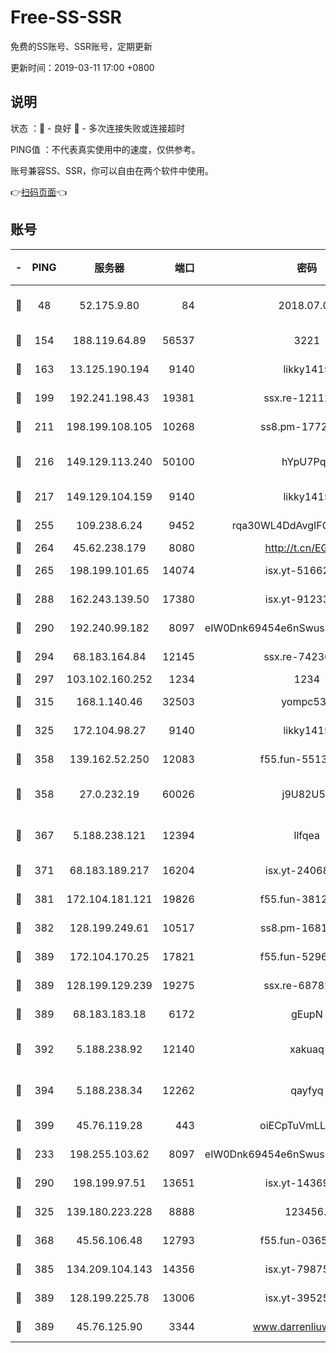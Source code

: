 # Free-SS-SSR

免费的SS账号、SSR账号，定期更新

更新时间：2019-03-11 17:00 +0800

## 说明

状态     ：🙂 - 良好 🙁 - 多次连接失败或连接超时

PING值   ：不代表真实使用中的速度，仅供参考。

账号兼容SS、SSR，你可以自由在两个软件中使用。

👉[扫码页面](https://liesauer.github.io/Free-SS-SSR/)👈

## 账号

|-|PING|服务器|端口|密码|加密方式|区域|
|:----:|:----:|:-----:|-----:|:----:|:----:|:----:|
|🙂|48|52.175.9.80|84|2018.07.07|chacha20-ietf-poly1305|HK|
|🙂|154|188.119.64.89|56537|3221|aes-256-cfb|RU|
|🙂|163|13.125.190.194|9140|likky1415|aes-256-cfb|KR|
|🙂|199|192.241.198.43|19381|ssx.re-12112932|aes-256-cfb|US|
|🙂|211|198.199.108.105|10268|ss8.pm-17727916|aes-256-cfb|US|
|🙂|216|149.129.113.240|50100|hYpU7PqP|chacha20-ietf-poly1305|CN|
|🙂|217|149.129.104.159|9140|likky1415|aes-256-cfb|HK|
|🙂|255|109.238.6.24|9452|rqa30WL4DdAvgIFG6Fs3znzTa|aes-256-cfb|FR|
|🙂|264|45.62.238.179|8080|http://t.cn/EGJIyrl|rc4-md5|CA|
|🙂|265|198.199.101.65|14074|isx.yt-51662439|aes-256-cfb|US|
|🙂|288|162.243.139.50|17380|isx.yt-91233807|aes-256-cfb|US|
|🙂|290|192.240.99.182|8097|eIW0Dnk69454e6nSwuspv9DmS201tQ0D|aes-256-cfb|US|
|🙂|294|68.183.164.84|12145|ssx.re-74236055|aes-256-cfb|US|
|🙂|297|103.102.160.252|1234|1234|rc4-md5|JP|
|🙂|315|168.1.140.46|32503|yompc535|aes-256-cfb|AU|
|🙂|325|172.104.98.27|9140|likky1415|aes-256-cfb|JP|
|🙂|358|139.162.52.250|12083|f55.fun-55135425|aes-256-cfb|SG|
|🙂|358|27.0.232.19|60026|j9U82U53|xchacha20-ietf-poly1305|HK|
|🙂|367|5.188.238.121|12394|llfqea|chacha20-ietf-poly1305|BR|
|🙂|371|68.183.189.217|16204|isx.yt-24068844|aes-256-cfb|SG|
|🙂|381|172.104.181.121|19826|f55.fun-38127020|aes-256-cfb|SG|
|🙂|382|128.199.249.61|10517|ss8.pm-16814764|aes-256-cfb|SG|
|🙂|389|172.104.170.25|17821|f55.fun-52969616|aes-256-cfb|SG|
|🙂|389|128.199.129.239|19275|ssx.re-68782281|aes-256-cfb|SG|
|🙂|389|68.183.183.18|6172|gEupN|aes-256-cfb|SG|
|🙂|392|5.188.238.92|12140|xakuaq|chacha20-ietf-poly1305|BR|
|🙂|394|5.188.238.34|12262|qayfyq|chacha20-ietf-poly1305|BR|
|🙂|399|45.76.119.28|443|oiECpTuVmLLxk4Ts|aes-256-cfb|AU|
|🙂|233|198.255.103.62|8097|eIW0Dnk69454e6nSwuspv9DmS201tQ0D|aes-256-cfb|US|
|🙂|290|198.199.97.51|13651|isx.yt-14369544|aes-256-cfb|US|
|🙂|325|139.180.223.228|8888|123456..|aes-256-cfb|JP|
|🙂|368|45.56.106.48|12793|f55.fun-03657766|aes-256-cfb|US|
|🙂|385|134.209.104.143|14356|isx.yt-79875386|aes-256-cfb|SG|
|🙂|389|128.199.225.78|13006|isx.yt-39525710|aes-256-cfb|SG|
|🙂|389|45.76.125.90|3344|www.darrenliuwei.com|aes-256-cfb|AU|
